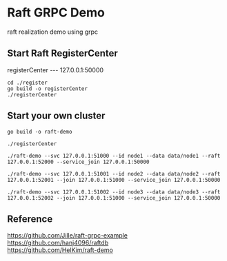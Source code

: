 # Raft GRPC Demo

raft realization demo using grpc

## Start Raft RegisterCenter

registerCenter --- 127.0.0.1:50000

```shell
cd ./register
go build -o registerCenter
./registerCenter
```

## Start your own cluster

```shell
go build -o raft-demo
```

```shell
./registerCenter  

./raft-demo --svc 127.0.0.1:51000 --id node1 --data data/node1 --raft 127.0.0.1:52000 --service_join 127.0.0.1:50000

./raft-demo --svc 127.0.0.1:51001 --id node2 --data data/node2 --raft 127.0.0.1:52001 --join 127.0.0.1:51000 --service_join 127.0.0.1:50000

./raft-demo --svc 127.0.0.1:51002 --id node3 --data data/node3 --raft 127.0.0.1:52002 --join 127.0.0.1:51000 --service_join 127.0.0.1:50000
```

## Reference

https://github.com/Jille/raft-grpc-example
<br>
https://github.com/hanj4096/raftdb
<br>
https://github.com/HelKim/raft-demo
<br>
